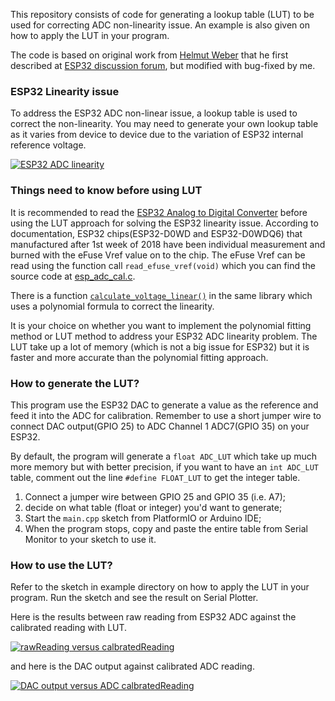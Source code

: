 This repository consists of code for generating a lookup table (LUT) to be used for correcting ADC non-linearity issue. An example is also given on how to apply the LUT in your program.

The code is based on original work from [Helmut Weber](https://github.com/MacLeod-D/ESP32-ADC) that he first described at [ESP32 discussion forum](https://esp32.com/viewtopic.php?f=19&t=2881&start=30#p47663), but modified with bug-fixed by me.

### ESP32 Linearity issue

To address the ESP32 ADC non-linear issue, a lookup table is used to correct the non-linearity. You may need to generate your own lookup table as it varies from device to device due to the variation of ESP32 internal reference voltage.

[![ESP32 ADC linearity](https://github.com/e-tinkers/esp32-adc-calibrate/blob/master/images/esp32_ADClinearity.png)](https://github.com/e-tinkers/esp32-adc-calibrate/blob/master/images/esp32_ADClinearity.png)

### Things need to know before using LUT

It is recommended to read the [ESP32 Analog to Digital Converter](https://docs.espressif.com/projects/esp-idf/en/latest/api-reference/peripherals/adc.html) before using the LUT approach for solving the ESP32 linearity issue. According to documentation, ESP32 chips(ESP32-D0WD and ESP32-D0WDQ6) that manufactured after 1st week of 2018 have been individual measurement and burned with the eFuse Vref value on to the chip. The eFuse Vref can be read using the function call `read_efuse_vref(void)` which you can find the source code at [esp_adc_cal.c](https://github.com/espressif/esp-idf/blob/f91080637c054fa2b4107192719075d237ecc3ec/components/esp_adc_cal/esp_adc_cal.c#L153).

There is a function [`calculate_voltage_linear()`](https://github.com/espressif/esp-idf/blob/f91080637c054fa2b4107192719075d237ecc3ec/components/esp_adc_cal/esp_adc_cal.c#L246) in the same library which uses a polynomial formula to correct the linearity.

It is your choice on whether you want to implement the polynomial fitting method or LUT method to address your ESP32 ADC linearity problem. The LUT take up a lot of memory (which is not a big issue for ESP32) but it is faster and more accurate than the polynomial fitting approach.

### How to generate the LUT?

This program use the ESP32 DAC to generate a value as the reference and feed it into the ADC for calibration. Remember to use a short jumper wire to connect DAC output(GPIO 25) to ADC Channel 1 ADC7(GPIO 35) on your ESP32.

By default, the program will generate a `float ADC_LUT` which take up much more memory but with better precision, if you want to have an `int ADC_LUT` table, comment out the line `#define FLOAT_LUT` to get the integer table.

1. Connect a jumper wire between GPIO 25 and GPIO 35 (i.e. A7);
2. decide on what table (float or integer) you'd want to generate;
3. Start the `main.cpp` sketch from PlatformIO or Arduino IDE;
4. When the program stops, copy and paste the entire table from Serial Monitor to your sketch to use it.

### How to use the LUT?

Refer to the sketch in example directory on how to apply the LUT in your program. Run the sketch and see the result on Serial Plotter.

Here is the results between raw reading from ESP32 ADC against the calibrated reading with LUT.

[![rawReading versus calbratedReading](https://github.com/e-tinkers/esp32-adc-calibrate/blob/master/images/rawReading_versus_calibratedReading.png)](https://github.com/e-tinkers/esp32-adc-calibrate/blob/master/images/rawReading_versus_calibratedReading.png)

and here is the DAC output against calibrated ADC reading.

[![DAC output versus ADC calbratedReading](https://github.com/e-tinkers/esp32-adc-calibrate/blob/master/images/DAC_output_versus_adcCalibratedReading.png)](https://github.com/e-tinkers/esp32-adc-calibrate/blob/master/images/DAC_output_versus_adcCalibratedReading.png)
